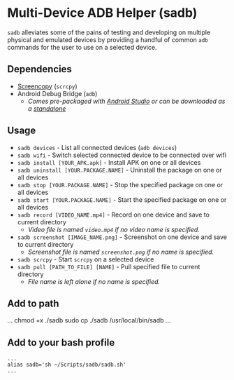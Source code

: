 # Multi-Device ADB Helper (sadb)

`sadb` alleviates some of the pains of testing and developing on multiple physical and emulated devices by providing a handful of common `adb` commands for the user to use on a selected device.

## Dependencies
- [Screencopy](https://github.com/Genymobile/scrcpy) (`scrcpy`)
- Android Debug Bridge (`adb`)
  - *Comes pre-packaged with [Android Studio](https://developer.android.com/studio) or can be downloaded as a [standalone](https://developer.android.com/studio/releases/platform-tools)*



## Usage
- `sadb devices` - List all connected devices (`adb devices`)
- `sadb wifi` - Switch selected connected device to be connected over wifi
- `sadb install [YOUR_APK.apk]` - Install APK on one or all devices
- `sadb uninstall [YOUR.PACKAGE.NAME]` - Uninstall the package on one or all devices
- `sadb stop [YOUR.PACKAGE.NAME]` - Stop the specified package on one or all devices
- `sadb start [YOUR.PACKAGE.NAME]` - Start the specified package on one or all devices
- `sadb record [VIDEO_NAME.mp4]` - Record on one device and save to current directory
  - *Video file is named `video.mp4` if no video name is specified.*
- `sadb screenshot [IMAGE_NAME.png]` - Screenshot on one device and save to current directory
  - *Screenshot file is named `screenshot.png` if no name is specified.*
- `sadb scrcpy` - Start `scrcpy` on a selected device
- `sadb pull [PATH_TO_FILE] [NAME]` - Pull specified file to current directory
  - *File name is left alone if no name is specified.*

## Add to path 
...
chmod +x ./sadb 
sudo cp ./sadb /usr/local/bin/sadb
...

## Add to your bash profile
```
...
alias sadb='sh ~/Scripts/sadb/sadb.sh'
...
```
